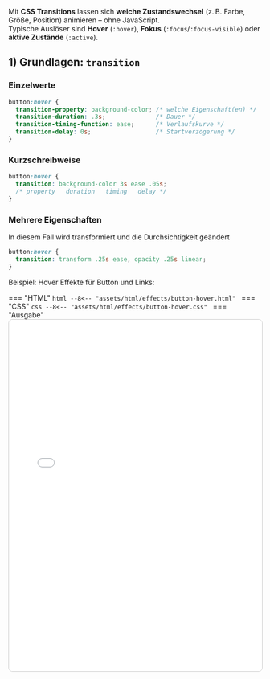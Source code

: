 Mit **CSS Transitions** lassen sich **weiche Zustandswechsel** (z. B. Farbe, Größe, Position) animieren – ohne JavaScript.  
Typische Auslöser sind **Hover** (`:hover`), **Fokus** (`:focus`/`:focus-visible`) oder **aktive Zustände** (`:active`).

## 1) Grundlagen: `transition`

### Einzelwerte

```css
button:hover {
  transition-property: background-color; /* welche Eigenschaft(en) */
  transition-duration: .3s;              /* Dauer */
  transition-timing-function: ease;      /* Verlaufskurve */
  transition-delay: 0s;                  /* Startverzögerung */
}
```

### Kurzschreibweise

```css
button:hover {
  transition: background-color 3s ease .05s;
  /* property   duration   timing   delay */
}
```



### Mehrere Eigenschaften

In diesem Fall wird transformiert und die Durchsichtigkeit geändert

```css
button:hover {
  transition: transform .25s ease, opacity .25s linear;
}
```

Beispiel: Hover Effekte für Button und Links:

=== "HTML"
    ```html
    --8<-- "assets/html/effects/button-hover.html"
    ```
=== "CSS"
    ```css
    --8<-- "assets/html/effects/button-hover.css"
    ```
=== "Ausgabe"
    <iframe src="/assets/html/effects/button-hover.html" width="100%" height="700" style="border:1px solid #ccc; border-radius:8px;"></iframe>


